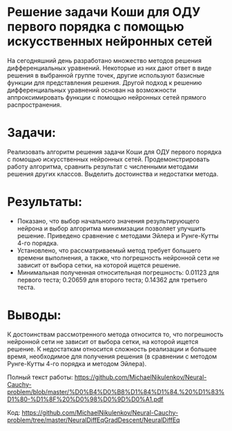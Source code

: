 # Решение задачи Коши для ОДУ первого порядка с помощью искусственных нейронных сетей
На сегодняшний день разработано множество методов решения дифференциальных уравнений. Некоторые из них дают ответ в виде решения в выбранной группе точек, 
другие используют базисные функции для представления решения. Другой подход к решению дифференциальных уравнений основан на возможности аппроксимировать функции с 
помощью нейронных сетей прямого распространения.

# Задачи:
Реализовать алгоритм решения задачи Коши для ОДУ первого порядка с помощью искусственных нейронных сетей. Продемонстрировать работу алгоритма, сравнить результат 
с численными методами решения других классов. Выделить достоинства и недостатки метода.

# Результаты:
- Показано, что выбор начального значения результирующего нейрона и выбор алгоритма минимизации позволяет улучшить решение. Приведено сравнение с методами Эйлера и Рунге-Кутты 4-го порядка. 
- Установлено, что рассматриваемый метод требует большего времени выполнения, а также, что погрешность нейронной сети не зависит от выбора сетки, на которой
ищется решение. 
- Минимальная полученная относительная погрешность: 0.01123 для первого теста; 0.20659 для второго теста; 0.14362 для третьего теста.

# Выводы:
К достоинствам рассмотренного метода относится то, что погрешность нейронной сети не зависит от выбора сетки, на которой ищется решение. К недостаткам относится сложность реализации и большее время, необходимое для получения решения (в сравнении с методом Рунге-Кутты 4-го порядка и методом Эйлера).

Полный текст работы: https://github.com/MichaelNikulenkov/Neural-Cauchy-problem/blob/master/%D0%B4%D0%B8%D1%84%D1%84.%20%D1%83%D1%80-%D1%8F%20%D0%98%D0%9D%D0%A1.pdf

Код:
https://github.com/MichaelNikulenkov/Neural-Cauchy-problem/tree/master/NeuralDiffEqGradDescent/NeuralDiffEq

